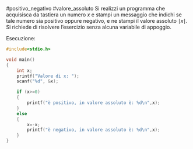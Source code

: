 #positivo_negativo #valore_assoluto
Si realizzi un programma che acquisisca da tastiera un numero $x$ e stampi un messaggio che indichi se tale numero sia positivo oppure negativo, e ne stampi il valore assoluto $\mid x \mid$. Si richiede di risolvere l’esercizio senza alcuna variabile di appoggio.

Esecuzione:
```c
#include<stdio.h>

void main()
{
    int x;
    printf("Valore di x: ");
    scanf("%d", &x);

    if (x>=0)
    {
        printf("è positivo, in valore assoluto è: %d\n",x);
    }
    else
    {
        x=-x;
        printf("è negativo, in valore assoluto è: %d\n",x);
    }
}
```
